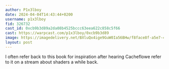 ```yaml
---
author: P1x3lboy
date: 2024-04-04T14:43:44+0200
username: p1x3lboy
fid: 326732
cast_id: 0xcb9b3d89a2da08b4525bccc63eea622c858c5f66
cast: https://warpcast.com/p1x3lboy/0xcb9b3d89
image: https://imagedelivery.net/BXluQx4ige9GuW0Ia56BHw/f8face8f-a5e7-4cc5-ad61-28fda9ba1b00/original
layout: post
---
```

I often refer back to this book for inspiration after hearing Cacheflowe refer to it on a stream about shaders a while back.  

<img src='https://imagedelivery.net/BXluQx4ige9GuW0Ia56BHw/f8face8f-a5e7-4cc5-ad61-28fda9ba1b00/original' alt='' referrerpolicy='no-referrer'/>